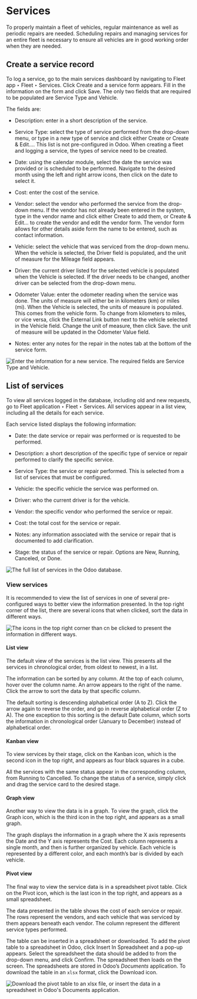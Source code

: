 # Services

To properly maintain a fleet of vehicles, regular maintenance as well as
periodic repairs are needed. Scheduling repairs and managing services for an
entire fleet is necessary to ensure all vehicles are in good working order
when they are needed.

## Create a service record

To log a service, go to the main services dashboard by navigating to Fleet app
‣ Fleet ‣ Services. Click Create and a service form appears. Fill in the
information on the form and click Save. The only two fields that are required
to be populated are Service Type and Vehicle.

The fields are:

  * Description: enter in a short description of the service.

  * Service Type: select the type of service performed from the drop-down menu, or type in a new type of service and click either Create or Create & Edit…. This list is not pre-configured in Odoo. When creating a fleet and logging a service, the types of service need to be created.

  * Date: using the calendar module, select the date the service was provided or is scheduled to be performed. Navigate to the desired month using the left and right arrow icons, then click on the date to select it.

  * Cost: enter the cost of the service.

  * Vendor: select the vendor who performed the service from the drop-down menu. If the vendor has not already been entered in the system, type in the vendor name and click either Create to add them, or Create & Edit… to create the vendor and edit the vendor form. The vendor form allows for other details aside form the name to be entered, such as contact information.

  * Vehicle: select the vehicle that was serviced from the drop-down menu. When the vehicle is selected, the Driver field is populated, and the unit of measure for the Mileage field appears.

  * Driver: the current driver listed for the selected vehicle is populated when the Vehicle is selected. If the driver needs to be changed, another driver can be selected from the drop-down menu.

  * Odometer Value: enter the odometer reading when the service was done. The units of measure will either be in kilometers (km) or miles (mi). When the Vehicle is selected, the units of measure is populated. This comes from the vehicle form. To change from kilometers to miles, or vice versa, click the External Link button next to the vehicle selected in the Vehicle field. Change the unit of measure, then click Save. the unit of measure will be updated in the Odometer Value field.

  * Notes: enter any notes for the repair in the notes tab at the bottom of the service form.

![Enter the information for a new service. The required fields are Service
Type and Vehicle.](../../../_images/new-service.png)

## List of services

To view all services logged in the database, including old and new requests,
go to Fleet application ‣ Fleet ‣ Services. All services appear in a list
view, including all the details for each service.

Each service listed displays the following information:

  * Date: the date service or repair was performed or is requested to be performed.

  * Description: a short description of the specific type of service or repair performed to clarify the specific service.

  * Service Type: the service or repair performed. This is selected from a list of services that must be configured.

  * Vehicle: the specific vehicle the service was performed on.

  * Driver: who the current driver is for the vehicle.

  * Vendor: the specific vendor who performed the service or repair.

  * Cost: the total cost for the service or repair.

  * Notes: any information associated with the service or repair that is documented to add clarification.

  * Stage: the status of the service or repair. Options are New, Running, Canceled, or Done.

![The full list of services in the Odoo
database.](../../../_images/services.png)

### View services

It is recommended to view the list of services in one of several pre-
configured ways to better view the information presented. In the top right
corner of the list, there are several icons that when clicked, sort the data
in different ways.

![The icons in the top right corner than cn be clicked to present the
information in different ways.](../../../_images/views.png)

#### List view

The default view of the services is the list view. This presents all the
services in chronological order, from oldest to newest, in a list.

The information can be sorted by any column. At the top of each column, hover
over the column name. An arrow appears to the right of the name. Click the
arrow to sort the data by that specific column.

The default sorting is descending alphabetical order (A to Z). Click the arrow
again to reverse the order, and go in reverse alphabetical order (Z to A). The
one exception to this sorting is the default Date column, which sorts the
information in chronological order (January to December) instead of
alphabetical order.

#### Kanban view

To view services by their stage, click on the Kanban icon, which is the second
icon in the top right, and appears as four black squares in a cube.

All the services with the same status appear in the corresponding column, from
Running to Cancelled. To change the status of a service, simply click and drag
the service card to the desired stage.

#### Graph view

Another way to view the data is in a graph. To view the graph, click the Graph
icon, which is the third icon in the top right, and appears as a small graph.

The graph displays the information in a graph where the X axis represents the
Date and the Y axis represents the Cost. Each column represents a single
month, and then is further organized by vehicle. Each vehicle is represented
by a different color, and each month’s bar is divided by each vehicle.

#### Pivot view

The final way to view the service data is in a spreadsheet pivot table. Click
on the Pivot icon, which is the last icon in the top right, and appears as a
small spreadsheet.

The data presented in the table shows the cost of each service or repair. The
rows represent the vendors, and each vehicle that was serviced by them appears
beneath each vendor. The column represent the different service types
performed.

The table can be inserted in a spreadsheet or downloaded. To add the pivot
table to a spreadsheet in Odoo, click Insert In Spreadsheet and a pop-up
appears. Select the spreadsheet the data should be added to from the drop-down
menu, and click Confirm. The spreadsheet then loads on the screen. The
spreadsheets are stored in Odoo’s _Documents_ application. To download the
table in an `xlsx` format, click the Download icon.

![Download the pivot table to an xlsx file, or insert the data in a
spreadsheet in Odoo's Documents application.](../../../_images/pivot.png)

